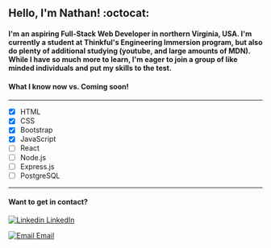 ## **Hello, I'm Nathan!** :octocat:

#### I'm an aspiring Full-Stack Web Developer in northern Virginia, USA. I'm currently a student at Thinkful's Engineering Immersion program, but also do plenty of additional studying (youtube, and large amounts of MDN). While I have so much more to learn, I'm eager to join a group of like minded individuals and put my skills to the test.

#### What I know now vs. Coming soon!
-------------------------------------
- [x] HTML        
- [x] CSS
- [x] Bootstrap  
- [x] JavaScript
- [ ] React      
- [ ] Node.js
- [ ] Express.js 
- [ ] PostgreSQL   

-------------------------------------

#### Want to get in contact? 

[![Linkedin](https://i.stack.imgur.com/gVE0j.png) LinkedIn](https://www.linkedin.com/in/nathanielhotchkiss/)
&nbsp;

[![Email](https://icons.iconarchive.com/icons/hopstarter/sleek-xp-basic/16/Mail-icon.png) Email](nathanielhotchkiss@gmail.com)
&nbsp;
